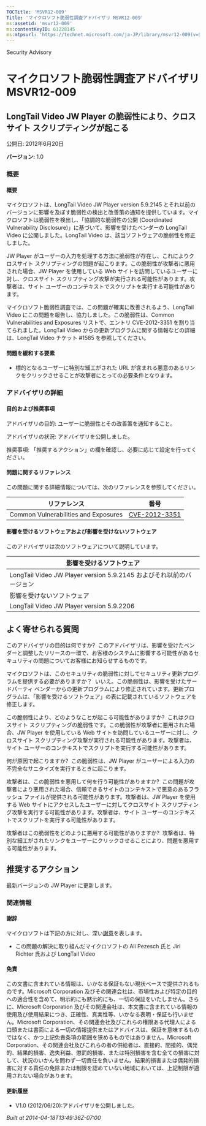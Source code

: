 ```yaml
---
TOCTitle: 'MSVR12-009'
Title: 'マイクロソフト脆弱性調査アドバイザリ MSVR12-009'
ms:assetid: 'msvr12-009'
ms:contentKeyID: 61228145
ms:mtpsurl: 'https://technet.microsoft.com/ja-JP/library/msvr12-009(v=Security.10)'
---
```


Security Advisory

マイクロソフト脆弱性調査アドバイザリ MSVR12-009
===============================================

LongTail Video JW Player の脆弱性により、クロスサイト スクリプティングが起こる
------------------------------------------------------------------------------

公開日: 2012年6月20日

**バージョン:** 1.0

### 概要

#### 概要

マイクロソフトは、LongTail Video JW Player version 5.9.2145 とそれ以前のバージョンに影響を及ぼす脆弱性の検出と改善策の通知を提供しています。マイクロソフトは脆弱性を検出し、「協調的な脆弱性の公開 (Coordinated Vulnerability Disclosure)」に基づいて、影響を受けたベンダーの LongTail Video に公開しました。LongTail Video は、該当ソフトウェアの脆弱性を修正しました。

JW Player がユーザーの入力を処理する方法に脆弱性が存在し、これによりクロスサイト スクリプティングの問題が起こります。この脆弱性が攻撃者に悪用された場合、JW Player を使用している Web サイトを訪問しているユーザーに対し、クロスサイト スクリプティング攻撃が実行される可能性があります。攻撃者は、サイト ユーザーのコンテキストでスクリプトを実行する可能性があります。

マイクロソフト脆弱性調査では、この問題が確実に改善されるよう、LongTail Video にこの問題を報告し、協力しました。この脆弱性は、Common Vulnerabilities and Exposures リストで、エントリ CVE-2012-3351 を割り当てられました。LongTail Video からの更新プログラムに関する情報などの詳細は、LongTail Video チケット \#1585 を参照してください。

#### 問題を緩和する要素

-   標的となるユーザーに特別な細工がされた URL が含まれる悪意のあるリンクをクリックさせることが攻撃者にとっての必要条件となります。

### アドバイザリの詳細

#### 目的および推奨事項

アドバイザリの目的: ユーザーに脆弱性とその改善策を通知すること。

アドバイザリの状況: アドバイザリを公開しました。

推奨事項: 「推奨するアクション」の欄を確認し、必要に応じて設定を行ってください。

#### 問題に関するリファレンス

この問題に関する詳細情報については、次のリファレンスを参照してください。

| リファレンス                         | 番号                                                                             |
|--------------------------------------|----------------------------------------------------------------------------------|
| Common Vulnerabilities and Exposures | [CVE-2012-3351](http://www.cve.mitre.org/cgi-bin/cvename.cgi?name=cve-2012-3351) |

#### 影響を受けるソフトウェアおよび影響を受けないソフトウェア

このアドバイザリは次のソフトウェアについて説明しています。

| 影響を受けるソフトウェア                                             |
|----------------------------------------------------------------------|
| LongTail Video JW Player version 5.9.2145 およびそれ以前のバージョン |
| 影響を受けないソフトウェア                                           |
| LongTail Video JW Player version 5.9.2206                            |

よく寄せられる質問
------------------

<span></span>
このアドバイザリの目的は何ですか? 
このアドバイザリは、影響を受けたベンダーと調整したリリースの一環で、お客様のシステムに影響する可能性があるセキュリティの問題についてお客様にお知らせするものです。

マイクロソフトは、このセキュリティの脆弱性に対してセキュリティ更新プログラムを提供する必要がありますか？ 
いいえ。この脆弱性は、影響を受けたサードパーティ ベンダーからの更新プログラムにより修正されています。更新プログラムは、「影響を受けるソフトウェア」の表に記載されているソフトウェアを修正します。

この脆弱性により、どのようなことが起こる可能性がありますか? 
これはクロスサイト スクリプティングの脆弱性です。この脆弱性が攻撃者に悪用された場合、JW Player を使用している Web サイトを訪問しているユーザーに対し、クロスサイト スクリプティング攻撃が実行される可能性があります。攻撃者は、サイト ユーザーのコンテキストでスクリプトを実行する可能性があります。

何が原因で起こりますか? 
この脆弱性は、JW Player がユーザーによる入力の不完全なサニタイズを実行するときに起こります。

攻撃者は、この脆弱性を悪用して何を行う可能性がありますか? 
この問題が攻撃者により悪用された場合、信頼できるサイトのコンテキストで悪意のあるフラッシュ ファイルが提供される可能性があります。攻撃者は、JW Player を使用する Web サイトにアクセスしたユーザーに対してクロスサイト スクリプティング攻撃を実行する可能性があります。攻撃者は、サイト ユーザーのコンテキストでスクリプトを実行する可能性があります。

攻撃者はこの脆弱性をどのように悪用する可能性がありますか? 
攻撃者は、特別な細工がされたリンクをユーザーにクリックさせることにより、問題を悪用する可能性があります。

推奨するアクション
------------------

<span></span>
最新バージョンの JW Player に更新します。

### 関連情報

#### 謝辞

マイクロソフトは下記の方に対し、深い[謝意](http://technet.microsoft.com/security/bulletin/policy)を表します。

-   この問題の解決に取り組んだマイクロソフトの Ali Pezesch 氏と Jiri Richter 氏および LongTail Video

#### 免責

この文書に含まれている情報は、いかなる保証もない現状ベースで提供されるものです。Microsoft Corporation 及びその関連会社は、市場性および特定の目的への適合性を含めて、明示的にも黙示的にも、一切の保証をいたしません。さらに、Microsoft Corporation 及びその関連会社は、本文書に含まれている情報の使用及び使用結果につき、正確性、真実性等、いかなる表明・保証も行いません。Microsoft Corporation、その関連会社及びこれらの権限ある代理人による口頭または書面による一切の情報提供またはアドバイスは、保証を意味するものではなく、かつ上記免責条項の範囲を狭めるものではありません。Microsoft Corporation、その関連会社及びこれらの者の供給者は、直接的、間接的、偶発的、結果的損害、逸失利益、懲罰的損害、または特別損害を含む全ての損害に対して、状況のいかんを問わず一切責任を負いません。結果的損害または偶発的損害に対する責任の免除または制限を認めていない地域においては、上記制限が適用されない場合があります。

#### 更新履歴

-   V1.0 (2012/06/20):アドバイザリを公開しました。

*Built at 2014-04-18T13:49:36Z-07:00*
